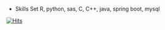 
- Skills Set
R, python, sas, C, C++, java, spring boot, mysql



[![Hits](https://hits.seeyoufarm.com/api/count/incr/badge.svg?url=https%3A%2F%2Fgithub.com%2FYunSeo00&count_bg=%233D7EC8&title_bg=%23555555&icon=&icon_color=%23E7E7E7&title=hits&edge_flat=false)](https://hits.seeyoufarm.com)
